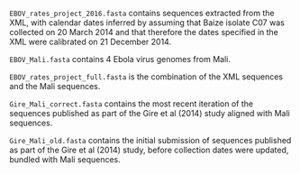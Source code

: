 ``EBOV_rates_project_2016.fasta`` contains sequences extracted from the XML, with calendar dates inferred by assuming that Baize isolate C07 was collected on 20 March 2014 and that therefore the dates specified in the XML were calibrated on 21 December 2014.

``EBOV_Mali.fasta`` contains 4 Ebola virus genomes from Mali.

``EBOV_rates_project_full.fasta`` is the combination of the XML sequences and the Mali sequences.

``Gire_Mali_correct.fasta`` contains the most recent iteration of the sequences published as part of the Gire et al (2014) study aligned with Mali sequences.

``Gire_Mali_old.fasta`` contains the initial submission of sequences published as part of the Gire et al (2014) study, before collection dates were updated, bundled with Mali sequences.

